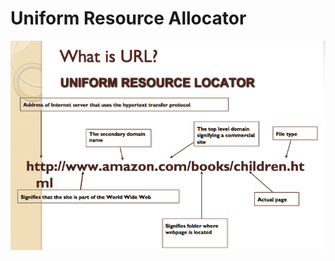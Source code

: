 # Uniform Resource Allocator
![url](https://github.com/priyas13/Computer-Networking-/blob/master/URL.png)
